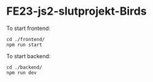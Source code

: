 # FE23-js2-slutprojekt-Birds

To start frontend:

```
cd ./frontend/
npm run start

```

To start backend:

```
cd ./backend/
npm run dev

```
